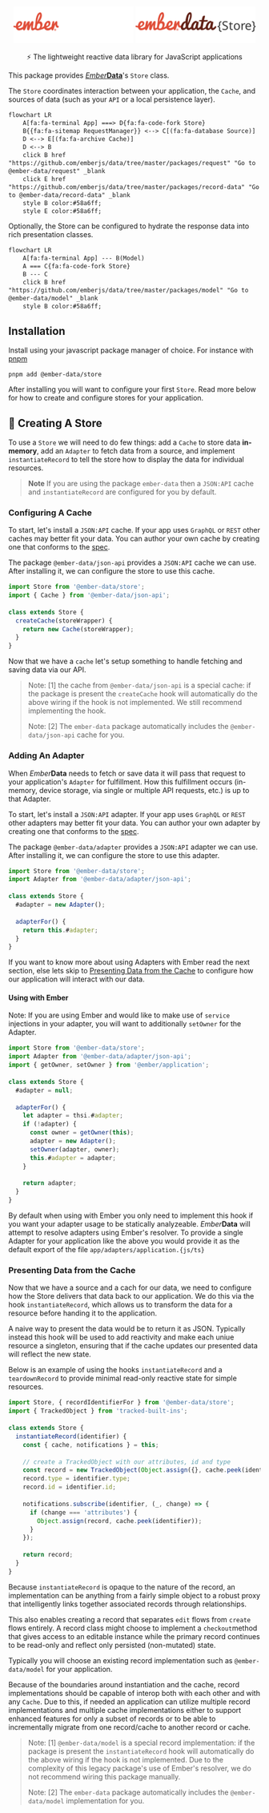 <p align="center">
  <img
    class="project-logo"
    src="./ember-data-store-logo-dark.svg#gh-dark-mode-only"
    alt="EmberData Store"
    width="240px"
    title="EmberData Store"
    />
  <img
    class="project-logo"
    src="./ember-data-store-logo-light.svg#gh-light-mode-only"
    alt="EmberData Store"
    width="240px"
    title="EmberData Store"
    />
</p>

<p align="center">⚡️ The lightweight reactive data library for JavaScript applications</p>

This package provides [*Ember***Data**](https://github.com/emberjs/data/)'s `Store` class.

The `Store` coordinates interaction between your application, the `Cache`, and sources of data (such as your `API` or a local persistence layer).

```mermaid
flowchart LR
    A[fa:fa-terminal App] ===> D{fa:fa-code-fork Store}
    B{{fa:fa-sitemap RequestManager}} <--> C[(fa:fa-database Source)]
    D <--> E[(fa:fa-archive Cache)]
    D <--> B
    click B href "https://github.com/emberjs/data/tree/master/packages/request" "Go to @ember-data/request" _blank
    click E href "https://github.com/emberjs/data/tree/master/packages/record-data" "Go to @ember-data/record-data" _blank
    style B color:#58a6ff;
    style E color:#58a6ff;
```

Optionally, the Store can be configured to hydrate the response data into rich presentation classes.

```mermaid
flowchart LR
    A[fa:fa-terminal App] --- B(Model)
    A === C{fa:fa-code-fork Store}
    B --- C
    click B href "https://github.com/emberjs/data/tree/master/packages/model" "Go to @ember-data/model" _blank
    style B color:#58a6ff;
```

## Installation

Install using your javascript package manager of choice. For instance with [pnpm](https://pnpm.io/)

```
pnpm add @ember-data/store
```

After installing you will want to configure your first `Store`. Read more below for how to create and configure stores for your application.


## 🔨 Creating A Store

To use a `Store` we will need to do few things: add a `Cache` to store data **in-memory**, add an `Adapter` to fetch data from a source, and implement `instantiateRecord` to tell the store how to display the data for individual resources. 

> **Note** If you are using the package `ember-data` then a `JSON:API` cache and `instantiateRecord` are configured for you by default.

### Configuring A Cache

To start, let's install a `JSON:API` cache. If your app uses `GraphQL` or `REST` other caches may better fit your data. You can author your own cache by creating one that conforms to the [spec]().

The package `@ember-data/json-api` provides a `JSON:API` cache we can use. After installing it, we can configure the store to use this cache.

```js
import Store from '@ember-data/store';
import { Cache } from '@ember-data/json-api';

class extends Store {
  createCache(storeWrapper) {
    return new Cache(storeWrapper);
  }
}
```

Now that we have a `cache` let's setup something to handle fetching and saving data via our API.

> Note: [1] the cache from `@ember-data/json-api` is a special cache: if the package is present the `createCache` hook will automatically do the above wiring if the hook is not implemented. We still recommend implementing the hook.
>
> Note: [2] The `ember-data` package automatically includes the `@ember-data/json-api` cache for you.

### Adding An Adapter

When *Ember***Data** needs to fetch or save data it will pass that request to your application's `Adapter` for fulfillment. How this fulfillment occurs (in-memory, device storage, via single or multiple API requests, etc.) is up to that Adapter.

To start, let's install a `JSON:API` adapter. If your app uses `GraphQL` or `REST` other adapters may better fit your data. You can author your own adapter by creating one that conforms to the [spec]().

The package `@ember-data/adapter` provides a `JSON:API` adapter we can use. After installing it, we can configure the store to use this adapter.

```js
import Store from '@ember-data/store';
import Adapter from '@ember-data/adapter/json-api';

class extends Store {
  #adapter = new Adapter();

  adapterFor() {
    return this.#adapter;
  }
}
```

If you want to know more about using Adapters with Ember read the next section, else lets skip to [Presenting Data from the Cache](#presenting-data-from-the-cache) to configure how our application will interact with our data. 

#### Using with Ember

Note: If you are using Ember and would like to make use of `service` injections in your adapter, you will want to additionally `setOwner` for the Adapter.

```js
import Store from '@ember-data/store';
import Adapter from '@ember-data/adapter/json-api';
import { getOwner, setOwner } from '@ember/application';

class extends Store {
  #adapter = null;

  adapterFor() {
    let adapter = thsi.#adapter;
    if (!adapter) {
      const owner = getOwner(this);
      adapter = new Adapter();
      setOwner(adapter, owner);
      this.#adapter = adapter;
    }

    return adapter;
  }
}
```

By default when using with Ember you only need to implement this hook if you want your adapter usage to be statically analyzeable. *Ember***Data** will attempt to resolve adapters using Ember's resolver. To provide a single Adapter for your application like the above you would provide it as the default export of the file `app/adapters/application.{js/ts}`

### Presenting Data from the Cache

Now that we have a source and a cach for our data, we need to configure how the Store delivers that data back to our application. We do this via the hook `instantiateRecord`, which allows us to transform the data for a resource before handing it to the application.

A naive way to present the data would be to return it as JSON. Typically instead this hook will be used to add reactivity and make each uniue resource a singleton, ensuring that if the cache updates our presented data will reflect the new state.

Below is an example of using the hooks `instantiateRecord` and a `teardownRecord` to provide minimal read-only reactive state for simple resources.

```ts
import Store, { recordIdentifierFor } from '@ember-data/store';
import { TrackedObject } from 'tracked-built-ins';

class extends Store {
  instantiateRecord(identifier) {
    const { cache, notifications } = this;

    // create a TrackedObject with our attributes, id and type
    const record = new TrackedObject(Object.assign({}, cache.peek(identifier)));
    record.type = identifier.type;
    record.id = identifier.id;
    
    notifications.subscribe(identifier, (_, change) => {
      if (change === 'attributes') {
        Object.assign(record, cache.peek(identifier));
      }
    });

    return record;
  }
}
```

Because `instantiateRecord` is opaque to the nature of the record, an implementation can be anything from a fairly simple object to a robust proxy that intelligently links together associated records through relationships.

This also enables creating a record that separates `edit` flows from `create` flows entirely. A record class might choose to implement a `checkout`method that gives access to an editable instance while the primary record continues to be read-only and reflect only persisted (non-mutated) state.

Typically you will choose an existing record implementation such as `@ember-data/model` for your application.

Because of the boundaries around instantiation and the cache, record implementations should be capable of interop both with each other and with any `Cache`. Due to this, if needed an application can utilize multiple record implementations and multiple cache implementations either to support enhanced features for only a subset of records or to be able to incrementally migrate from one record/cache to another record or cache.

> Note: [1] `@ember-data/model` is a special record implementation: if the package is present the `instantiateRecord` hook will automatically do the above wiring if the hook is not implemented. Due to the complexity of this legacy package's use of Ember's resolver, we do not recommend wiring this package manually.
>
> Note: [2] The `ember-data` package automatically includes the `@ember-data/model` implementation for you.

